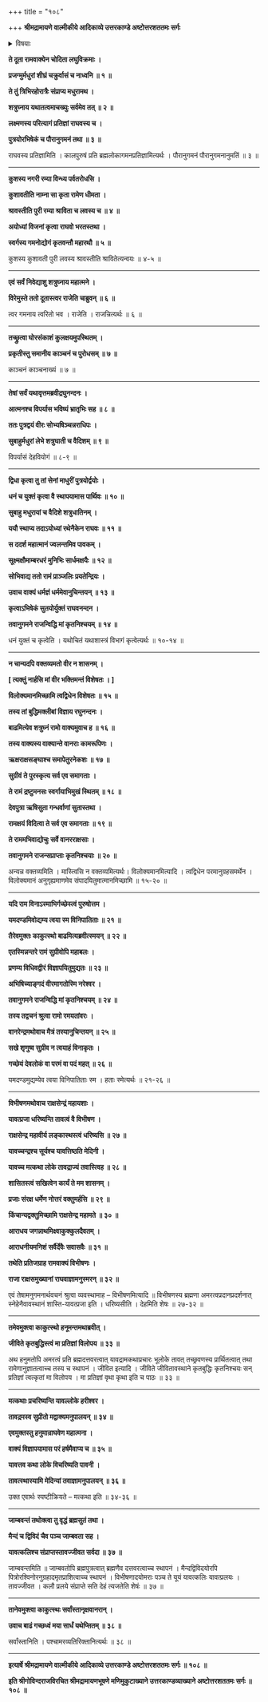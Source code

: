 +++
title = "१०८"

+++
**श्रीमद्रामायणे वाल्मीकीये आदिकाव्ये उत्तरकाण्डे अष्टोत्तरशततमः सर्गः**


<details><summary>विषयाः</summary>

दूतमुखापरलोकगमनोद्यमादिरामवृत्तान्तमवगतवताशत्रुघ्नेन पुत्रद्वयस्वराज्यद्वयेऽ -भिषेचनपूर्वकमयोध्यामेत्यरामंप्रति सप्रणामंस्वस्यानुगमनाभ्यनुज्ञानप्रार्थने रामेणतदनुज्ञानम् ॥ १ ॥ सुग्रीवेणाङ्गदस्य राज्येऽभिषेचनपूर्वकमृक्षवानरादिभिः सहाभिवादन पूर्वक रामंप्रतिसानुचरस्यस्वस्यतदनुगमनाङ्गीकरणप्रार्थनेतेनतदङ्गीकरणम् ॥ २ ॥ रामेण हनुमद्विभीषणौप्रति धरण्यामाचन्द्रार्कावस्थानचोदनपूर्वकं मैन्दद्विविदजाम्बवतां मे दिन्यांचिरावस्थानचोदना ॥ ३ ॥
</details>


**ते दूता रामवाक्येन चोदिता लघुविक्रमाः ।**

**प्रजग्मुर्मधुरां शीघ्रं चक्रुर्वासं च नाध्वनि ॥ १ ॥**

**ते तुं त्रिभिरहोरात्रैः संप्राप्य मधुरामथ ।**

**शत्रुघ्नाय यथातत्वमाचख्युः सर्वमेव तत् ॥ २ ॥**

**लक्ष्मणस्य परित्यागं प्रतिज्ञां राघवस्य च ।**

**पुत्रयोरभिषेकं च पौरानुगमनं तथा ॥ ३ ॥**

राघवस्य प्रतिज्ञामिति । कालपुरुषं प्रति ब्रह्मलोकागमनप्रतिज्ञामित्यर्थः । पौरानुगमनं पौरानुगमनानुमतिं ॥ ३ ॥

****

**कुशस्य नगरी रम्या विन्ध्य पर्वतरोधसि ।**

**कुशावतीति नाम्ना सा कृता रामेण धीमता ।**

**श्रावस्तीति पुरी रम्या श्राविता च लवस्य च ॥ ४ ॥**

**अयोध्यां विजनां कृत्वा राघवो भरतस्तथा ।**

**स्वर्गस्य गमनोद्योगं कृतवन्तौ महारथौ ॥ ५ ॥**

कुशस्य कुशावती पुरी लवस्य श्रावस्तीति श्रावितेत्यन्वयः ॥ ४-५ ॥

****

**एवं सर्वं निवेद्याशु शत्रुघ्नाय महात्मने ।**

**विरेमुस्ते ततो दूतास्त्वर राजेति चाब्रुवन् ॥ ६ ॥**

त्वर गमनाय त्वरितो भव । राजेति । राजन्नित्यर्थः ॥ ६ ॥

****

**तच्छ्रुत्वा घोरसंकाशं कुलक्षयमुपस्थितम् ।**

**प्रकृतीस्तु समानीय काञ्चनं च पुरोधसम् ॥ ७ ॥**

काञ्चनं काञ्चनाख्यं ॥ ७ ॥

****

**तेषां सर्वं यथावृत्तमब्रवीद्रघुनन्दनः ।**

**आत्मनश्च विपर्यास भविष्यं भ्रातृभिः सह ॥ ८ ॥**

**ततः पुत्रद्वयं वीरः सोभ्यषिञ्चन्नराधिपः ।**

**सुबाहुर्मधुरां लेभे शत्रुघाती च वैदिशम् ॥ ९ ॥**

विपर्यासं देहवियोगं ॥ ८-९ ॥

****

**द्विधा कृत्वा तु तां सेनां माधुरीं पुत्रयोर्द्वयोः ।**

**धनं च युक्तं कृत्वा वै स्थापयामास पार्थिवः ॥ १० ॥**

**सुबाहु मधुरायां च वैदिशे शत्रुधातिनम् ।**

**ययौ स्थाप्य तदाऽयोध्यां रथेनैकेन राघवः ॥ ११ ॥**

**स ददर्श महात्मानं ज्वलन्तमिव पावकम् ।**

**सूक्ष्मक्षौमाम्बरधरं मुनिभिः सार्धमक्षयैः ॥ १२ ॥**

**सोभिवाद्य ततो रामं प्राञ्जलिः प्रयतेन्द्रियः ।**

**उवाच वाक्यं धर्मज्ञं धर्ममेवानुचिन्तयन् ॥ १३ ॥**

**कृत्वाऽभिषेकं सुतयोर्युक्तं राघवनन्दन ।**

**तवानुगमने राजन्विद्धि मां कृतनिश्चयम् ॥ १४ ॥**

धनं युक्तं च कृत्वेति । यथोचितं यथाशास्त्रं विभागं कृत्वेत्यर्थः ॥ १०-१४ ॥

****

**न चान्यदपि वक्तव्यमतो वीर न शासनम् ।**

**\[ त्यक्तुं नार्हसि मां वीर भक्तिमन्तं विशेषतः । \]**

**विलोक्यमानमिच्छामि त्वद्विधेन विशेषतः ॥ १५ ॥**

**तस्य तां बुद्धिमक्लीबां विज्ञाय रघुनन्दनः ।**

**बाढमित्येव शत्रुघ्नं रामो वाक्यमुवाच ह ॥ १६ ॥**

**तस्य वाक्यस्य वाक्यान्ते वानराः कामरूपिणः ।**

**ऋक्षराक्षसङ्घाश्च समापेतुरनेकशः ॥ १७ ॥**

**सुग्रीवं ते पुरस्कृत्य सर्व एव समागताः ।**

**ते रामं द्रष्टुमनसः स्वर्गायाभिमुखं स्थितम् ॥ १८ ॥**

**देवपुत्रा ऋषिसुता गन्धर्वाणां सुतास्तथा ।**

**रामक्षयं विदित्वा ते सर्व एव समागताः ॥ १९ ॥**

**ते राममभिवाद्योचुः सर्वे वानरराक्षसाः ।**

**तवानुगमने राजन्सप्राप्ताः कृतनिश्चयाः ॥ २० ॥**

अन्यन्न वक्तव्यमिति । मास्त्विसि न वक्तव्यमित्यर्थः। विलोक्यमानमित्यादि । त्वद्विधेन परमानुग्रहसमर्थेन । विलोक्यमानं अनुगृह्यमाणमेव संपादयितुमात्मानमिच्छामि ॥ १५-२० ॥

****

**यदि राम विनाऽस्माभिर्गच्छेस्त्वं पुरुषोत्तम ।**

**यमदण्डमिवोद्यम्य त्वया स्म विनिपातिताः ॥ २१ ॥**

**तैरेवमुक्तः काकुत्स्थो बाढमित्यब्रवीत्स्मयन् ॥ २२ ॥**

**एतस्मिन्नन्तरे रामं सुग्रीवोपि महाबलः ।**

**प्रणम्य विधिवद्वीरं विज्ञापयितुमुद्यतः ॥ २३ ॥**

**अभिषिच्याङ्गदं वीरमागतोस्मि नरेश्वर ।**

**तवानुगमने राजन्विद्धि मां कृतनिश्चयम् ॥ २४ ॥**

**तस्य तद्वचनं श्रुत्वा रामो रमयतांवरः ।**

**वानरेन्द्रमथोवाच मैत्रं तस्यानुचिन्तयन् ॥ २५ ॥**

**सखे शृणुष्व सुग्रीव न त्वयाहं विनाकृतः ।**

**गच्छेयं देवलोकं वा परमं वा पदं महत् ॥ २६ ॥**

यमदण्डमुद्यम्येव त्वया विनिपातिताः स्म । हताः स्मेत्यर्थः ॥ २१-२६ ॥

****

**विभीषणमथोवाच राक्षसेन्द्रं महायशाः ।**

**यावत्प्रजा धरिष्यन्ति तावत्वं वै विभीषण ।**

**राक्षसेन्द्र महावीर्य लङ्कास्थस्त्वं धरिष्यसि ॥ २७ ॥**

**यावच्चन्द्रश्च सूर्यश्च यावत्तिष्ठति मेदिनी ।**

**यावच्च मत्कथा लोके तावद्राज्यं तवास्त्विह ॥ २८ ॥**

**शासितस्त्वं सखित्वेन कार्यं ते मम शासनम् ।**

**प्रजाः संरक्ष धर्मेण नोत्तरं वक्तुमर्हसि ॥ २९ ॥**

**किंचान्यद्वक्तुमिच्छामि राक्षसेन्द्र महामते ॥ ३० ॥**

**आराधय जगन्नाथमिक्ष्वाकुक्कुलदैवतम् ।**

**आराधनीयमनिशं सर्वैर्देवैः सवासवैः ॥ ३१ ॥**

**तथेति प्रतिजग्राह रामवाक्यं विभीषणः ।**

**राजा राक्षसमुख्यानां राघवाज्ञामनुस्मरन् ॥ ३२ ॥**

एवं तेषामनुगमनार्थवचनं श्रुत्वा व्यवस्थामाह – विभीषणमित्यादि ॥ विभीषणस्य ब्रह्मणा अमरत्वप्रदानप्रदर्शनात् स्नेहेनैवावस्थानं शास्ति-यावत्प्रजा इति । धरिष्यसीति । देहमिति शेषः ॥ २७-३२ ॥

****

**तमेवमुक्त्वा काकुत्स्थो हनूमन्तमथाब्रवीत् ।**

**जीविते कृतबुद्धिस्त्वं मा प्रतिज्ञां विलोपय ॥ ३३ ॥**

अथ हनुमतोपि अमरत्वं प्रति ब्रह्मदत्तवरत्वात् यावद्रामकथाप्रचारः भूलोके तावत् तच्छ्रवणस्य प्रार्थितत्वात् तथा रामेणानुज्ञातत्वाच्च तस्य च स्थापनं । जीवित इत्यादि । जीविते जीवितावस्थाने कृतबुद्धिः कृतनिश्चयः सन् प्रतिज्ञां त्वत्कृतां मा विलोपय । मा प्रतिज्ञां वृथा कृथा इति च पाठः ॥ ३३ ॥

****

**मत्कथाः प्रचरिष्यन्ति यावल्लोके हरीश्वर ।**

**तावद्रमस्व सुप्रीतो मद्वाक्यमनुपालयन् ॥ ३४ ॥**

**एवमुक्तस्तु हनुमान्राघवेण महात्मना ।**

**वाक्यं विज्ञापयामास परं हर्षमैवाप्य च ॥ ३५ ॥**

**यावत्तव कथा लोके विचरिष्यति पावनी ।**

**तावत्स्थास्यामि मेदिन्यां तवाज्ञामनुपालयन् ॥ ३६ ॥**

उक्त एवार्थः स्पष्टीक्रियते – मत्कथा इति ॥ ३४-३६ ॥

****

**जाम्बवन्तं तथोक्त्वा तु वृद्धं ब्रह्मसुतं तथा ।**

**मैन्दं च द्विविदं चैव पञ्च जाम्बवता सह ।**

**यावत्कलिश्च संप्राप्तस्तावज्जीवत सर्वदा ॥ ३७ ॥**

जाम्बवन्तमिति ॥ जाम्बवतोपि ब्रह्मपुत्रत्वात् ब्रह्मणैव दत्तवरत्वाच्च स्थापनं । मैन्दद्विविदयोरपि पित्रोरश्विनोरनुग्रहादमृतप्राशित्वाच्च स्थापनं । विभीषणादयोमराः पञ्च ते यूयं यावत्कलिः यावत्प्रलयः । तावज्जीवत । कलौ प्रलये संप्राप्ते सति देहं त्यजतेति शेषंः ॥ ३७ ॥

****

**तानेवमुक्त्वा काकुत्स्थः सर्वांस्तानृक्षवानरान् ।**

**उवाच बाढं गच्छध्वं मया सार्धं यथेप्सितम् ॥ ३८ ॥**

सर्वांस्तानिति । पश्चामरव्यतिरिक्तानित्यर्थः ॥ ३८ ॥

****

**इत्यार्षे श्रीमद्रामायणे वाल्मीकीये आदिकाव्ये उत्तरकाण्डे अष्टोत्तरशततमः सर्गः ॥ १०८ ॥**

**इति श्रीगोविन्दराजविरचित श्रीमद्रामायणभूषणे मणिमुकुटाख्याने उत्तरकाण्डव्याख्याने अष्टोत्तरशततमः सर्गः ॥ १०८ ॥**

